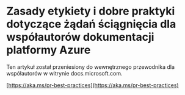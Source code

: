 # <a name="pull-request-etiquette-and-best-practices-for-microsoft-contributors-to-azure-documentation"></a> Zasady etykiety i dobre praktyki dotyczące żądań ściągnięcia dla współautorów dokumentacji platformy Azure

Ten artykuł został przeniesiony do wewnętrznego przewodnika dla współautorów w witrynie docs.microsoft.com.

[https://aka.ms/pr-best-practices](https://aka.ms/pr-best-practices)
